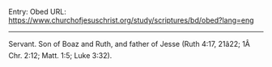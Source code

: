 Entry: Obed
URL: https://www.churchofjesuschrist.org/study/scriptures/bd/obed?lang=eng

---

Servant. Son of Boaz and Ruth, and father of Jesse (Ruth 4:17, 21â22; 1Â Chr. 2:12; Matt. 1:5; Luke 3:32).
